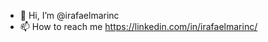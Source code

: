 - 👋 Hi, I’m @irafaelmarinc
- 📫 How to reach me https://linkedin.com/in/irafaelmarinc/

<!---
irafaelmarinc/irafaelmarinc is a ✨ special ✨ repository because its `README.md` (this file) appears on your GitHub profile.
You can click the Preview link to take a look at your changes.
--->
